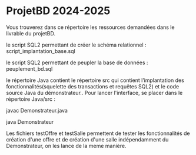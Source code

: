 # ProjetBD 2024-2025


Vous trouverez dans ce répertoire les ressources demandées dans le livrable du projetBD.

le script SQL2 permettant de créer le schéma relationnel : script_implantation_base.sql

le script SQL2 permettant de peupler la base de données : peuplement_bd.sql

le répertoire Java contient le répertoire src qui contient l’implantation des fonctionnalités(squelette des transactions et requêtes SQL2) et le code source Java du démonstrateur.. Pour lancer l'interface, se placer dans le répertoire Java/src : 

javac Demonstrateur.java

java Demonstrateur


Les fichiers testOffre et testSalle permettent de tester les fonctionnalités de création d'une offre et de création d'une salle indépendamment du Demonstrateur, on les lance de la meme manière.